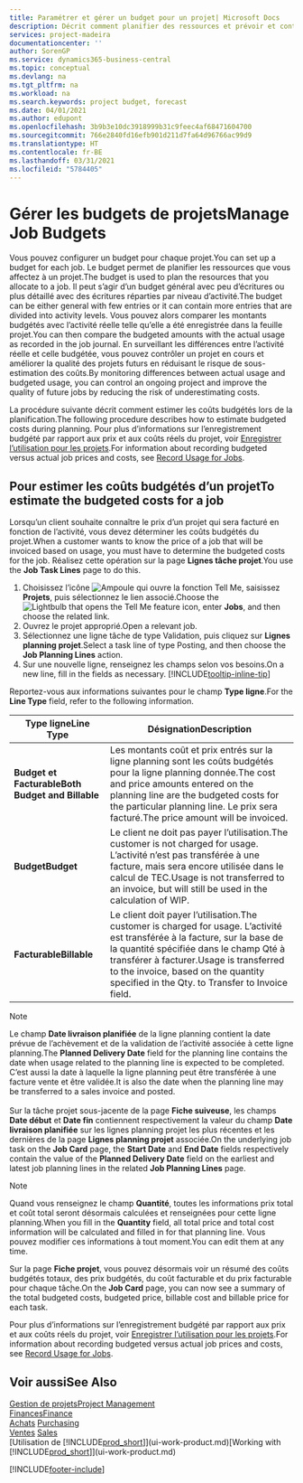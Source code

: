 ```yaml
---
title: Paramétrer et gérer un budget pour un projet| Microsoft Docs
description: Décrit comment planifier des ressources et prévoir et contrôler les coûts d’un projet en définissant un budget pour chaque projet.
services: project-madeira
documentationcenter: ''
author: SorenGP
ms.service: dynamics365-business-central
ms.topic: conceptual
ms.devlang: na
ms.tgt_pltfrm: na
ms.workload: na
ms.search.keywords: project budget, forecast
ms.date: 04/01/2021
ms.author: edupont
ms.openlocfilehash: 3b9b3e10dc3918999b31c9feec4af68471604700
ms.sourcegitcommit: 766e2840fd16efb901d211d7fa64d96766ac99d9
ms.translationtype: HT
ms.contentlocale: fr-BE
ms.lasthandoff: 03/31/2021
ms.locfileid: "5784405"
---
```

# <a name="manage-job-budgets"></a><span data-ttu-id="59e8a-103">Gérer les budgets de projets</span><span class="sxs-lookup"><span data-stu-id="59e8a-103">Manage Job Budgets</span></span>
<span data-ttu-id="59e8a-104">Vous pouvez configurer un budget pour chaque projet.</span><span class="sxs-lookup"><span data-stu-id="59e8a-104">You can set up a budget for each job.</span></span> <span data-ttu-id="59e8a-105">Le budget permet de planifier les ressources que vous affectez à un projet.</span><span class="sxs-lookup"><span data-stu-id="59e8a-105">The budget is used to plan the resources that you allocate to a job.</span></span> <span data-ttu-id="59e8a-106">Il peut s’agir d’un budget général avec peu d’écritures ou plus détaillé avec des écritures réparties par niveau d’activité.</span><span class="sxs-lookup"><span data-stu-id="59e8a-106">The budget can be either general with few entries or it can contain more entries that are divided into activity levels.</span></span> <span data-ttu-id="59e8a-107">Vous pouvez alors comparer les montants budgétés avec l’activité réelle telle qu’elle a été enregistrée dans la feuille projet.</span><span class="sxs-lookup"><span data-stu-id="59e8a-107">You can then compare the budgeted amounts with the actual usage as recorded in the job journal.</span></span> <span data-ttu-id="59e8a-108">En surveillant les différences entre l’activité réelle et celle budgétée, vous pouvez contrôler un projet en cours et améliorer la qualité des projets futurs en réduisant le risque de sous-estimation des coûts.</span><span class="sxs-lookup"><span data-stu-id="59e8a-108">By monitoring differences between actual usage and budgeted usage, you can control an ongoing project and improve the quality of future jobs by reducing the risk of underestimating costs.</span></span>

<span data-ttu-id="59e8a-109">La procédure suivante décrit comment estimer les coûts budgétés lors de la planification.</span><span class="sxs-lookup"><span data-stu-id="59e8a-109">The following procedure describes how to estimate budgeted costs during planning.</span></span> <span data-ttu-id="59e8a-110">Pour plus d’informations sur l’enregistrement budgété par rapport aux prix et aux coûts réels du projet, voir [Enregistrer l’utilisation pour les projets](projects-how-record-job-usage.md).</span><span class="sxs-lookup"><span data-stu-id="59e8a-110">For information about recording budgeted versus actual job prices and costs, see [Record Usage for Jobs](projects-how-record-job-usage.md).</span></span>  

## <a name="to-estimate-the-budgeted-costs-for-a-job"></a><a name="JobBudgetCosts"></a> <span data-ttu-id="59e8a-111">Pour estimer les coûts budgétés d’un projet</span><span class="sxs-lookup"><span data-stu-id="59e8a-111">To estimate the budgeted costs for a job</span></span>
<span data-ttu-id="59e8a-112">Lorsqu’un client souhaite connaître le prix d’un projet qui sera facturé en fonction de l’activité, vous devez déterminer les coûts budgétés du projet.</span><span class="sxs-lookup"><span data-stu-id="59e8a-112">When a customer wants to know the price of a job that will be invoiced based on usage, you must have to determine the budgeted costs for the job.</span></span> <span data-ttu-id="59e8a-113">Réalisez cette opération sur la page **Lignes tâche projet**.</span><span class="sxs-lookup"><span data-stu-id="59e8a-113">You use the **Job Task Lines** page to do this.</span></span>

1. <span data-ttu-id="59e8a-114">Choisissez l’icône ![Ampoule qui ouvre la fonction Tell Me](media/ui-search/search_small.png "Dites-moi ce que vous voulez faire"), saisissez **Projets**, puis sélectionnez le lien associé.</span><span class="sxs-lookup"><span data-stu-id="59e8a-114">Choose the ![Lightbulb that opens the Tell Me feature](media/ui-search/search_small.png "Tell me what you want to do") icon, enter **Jobs**, and then choose the related link.</span></span>  
2. <span data-ttu-id="59e8a-115">Ouvrez le projet approprié.</span><span class="sxs-lookup"><span data-stu-id="59e8a-115">Open a relevant job.</span></span>
3. <span data-ttu-id="59e8a-116">Sélectionnez une ligne tâche de type Validation, puis cliquez sur **Lignes planning projet**.</span><span class="sxs-lookup"><span data-stu-id="59e8a-116">Select a task line of type Posting, and then choose the **Job Planning Lines** action.</span></span>
4. <span data-ttu-id="59e8a-117">Sur une nouvelle ligne, renseignez les champs selon vos besoins.</span><span class="sxs-lookup"><span data-stu-id="59e8a-117">On a new line, fill in the fields as necessary.</span></span> [!INCLUDE[tooltip-inline-tip](includes/tooltip-inline-tip_md.md)]   

<span data-ttu-id="59e8a-118">Reportez-vous aux informations suivantes pour le champ **Type ligne**.</span><span class="sxs-lookup"><span data-stu-id="59e8a-118">For the **Line Type** field, refer to the following information.</span></span>  

| <span data-ttu-id="59e8a-119">Type ligne</span><span class="sxs-lookup"><span data-stu-id="59e8a-119">Line Type</span></span> | <span data-ttu-id="59e8a-120">Désignation</span><span class="sxs-lookup"><span data-stu-id="59e8a-120">Description</span></span> |
| --- | --- |
| <span data-ttu-id="59e8a-121">**Budget et Facturable**</span><span class="sxs-lookup"><span data-stu-id="59e8a-121">**Both Budget and Billable**</span></span> |<span data-ttu-id="59e8a-122">Les montants coût et prix entrés sur la ligne planning sont les coûts budgétés pour la ligne planning donnée.</span><span class="sxs-lookup"><span data-stu-id="59e8a-122">The cost and price amounts entered on the planning line are the budgeted costs for the particular planning line.</span></span> <span data-ttu-id="59e8a-123">Le prix sera facturé.</span><span class="sxs-lookup"><span data-stu-id="59e8a-123">The price amount will be invoiced.</span></span> |
| <span data-ttu-id="59e8a-124">**Budget**</span><span class="sxs-lookup"><span data-stu-id="59e8a-124">**Budget**</span></span> |<span data-ttu-id="59e8a-125">Le client ne doit pas payer l’utilisation.</span><span class="sxs-lookup"><span data-stu-id="59e8a-125">The customer is not charged for usage.</span></span> <span data-ttu-id="59e8a-126">L’activité n’est pas transférée à une facture, mais sera encore utilisée dans le calcul de TEC.</span><span class="sxs-lookup"><span data-stu-id="59e8a-126">Usage is not transferred to an invoice, but will still be used in the calculation of WIP.</span></span> |
| <span data-ttu-id="59e8a-127">**Facturable**</span><span class="sxs-lookup"><span data-stu-id="59e8a-127">**Billable**</span></span> |<span data-ttu-id="59e8a-128">Le client doit payer l’utilisation.</span><span class="sxs-lookup"><span data-stu-id="59e8a-128">The customer is charged for usage.</span></span> <span data-ttu-id="59e8a-129">L’activité est transférée à la facture, sur la base de la quantité spécifiée dans le champ Qté à transférer à facturer.</span><span class="sxs-lookup"><span data-stu-id="59e8a-129">Usage is transferred to the invoice, based on the quantity specified in the Qty. to Transfer to Invoice field.</span></span> |

> [!NOTE]  
> <span data-ttu-id="59e8a-130">Le champ **Date livraison planifiée** de la ligne planning contient la date prévue de l’achèvement et de la validation de l’activité associée à cette ligne planning.</span><span class="sxs-lookup"><span data-stu-id="59e8a-130">The **Planned Delivery Date** field for the planning line contains the date when usage related to the planning line is expected to be completed.</span></span> <span data-ttu-id="59e8a-131">C’est aussi la date à laquelle la ligne planning peut être transférée à une facture vente et être validée.</span><span class="sxs-lookup"><span data-stu-id="59e8a-131">It is also the date when the planning line may be transferred to a sales invoice and posted.</span></span> <br /><br /> <span data-ttu-id="59e8a-132">Sur la tâche projet sous-jacente de la page **Fiche suiveuse**, les champs **Date début** et **Date fin** contiennent respectivement la valeur du champ **Date livraison planifiée** sur les lignes planning projet les plus récentes et les dernières de la page **Lignes planning projet** associée.</span><span class="sxs-lookup"><span data-stu-id="59e8a-132">On the underlying job task on the **Job Card** page, the **Start Date** and **End Date** fields respectively contain the value of the **Planned Delivery Date** field on the earliest and latest job planning lines in the related **Job Planning Lines** page.</span></span>

> [!NOTE]  
>   <span data-ttu-id="59e8a-133">Quand vous renseignez le champ **Quantité**, toutes les informations prix total et coût total seront désormais calculées et renseignées pour cette ligne planning.</span><span class="sxs-lookup"><span data-stu-id="59e8a-133">When you fill in the **Quantity** field, all total price and total cost information will be calculated and filled in for that planning line.</span></span> <span data-ttu-id="59e8a-134">Vous pouvez modifier ces informations à tout moment.</span><span class="sxs-lookup"><span data-stu-id="59e8a-134">You can edit them at any time.</span></span>

<span data-ttu-id="59e8a-135">Sur la page **Fiche projet**, vous pouvez désormais voir un résumé des coûts budgétés totaux, des prix budgétés, du coût facturable et du prix facturable pour chaque tâche.</span><span class="sxs-lookup"><span data-stu-id="59e8a-135">On the **Job Card** page, you can now see a summary of the total budgeted costs, budgeted price, billable cost and billable price for each task.</span></span>

<span data-ttu-id="59e8a-136">Pour plus d’informations sur l’enregistrement budgété par rapport aux prix et aux coûts réels du projet, voir [Enregistrer l’utilisation pour les projets](projects-how-record-job-usage.md).</span><span class="sxs-lookup"><span data-stu-id="59e8a-136">For information about recording budgeted versus actual job prices and costs, see [Record Usage for Jobs](projects-how-record-job-usage.md).</span></span>

## <a name="see-also"></a><span data-ttu-id="59e8a-137">Voir aussi</span><span class="sxs-lookup"><span data-stu-id="59e8a-137">See Also</span></span>
[<span data-ttu-id="59e8a-138">Gestion de projets</span><span class="sxs-lookup"><span data-stu-id="59e8a-138">Project Management</span></span>](projects-manage-projects.md)  
[<span data-ttu-id="59e8a-139">Finances</span><span class="sxs-lookup"><span data-stu-id="59e8a-139">Finance</span></span>](finance.md)  
<span data-ttu-id="59e8a-140">[Achats](purchasing-manage-purchasing.md)       </span><span class="sxs-lookup"><span data-stu-id="59e8a-140">[Purchasing](purchasing-manage-purchasing.md)       </span></span>  
<span data-ttu-id="59e8a-141">[Ventes](sales-manage-sales.md)    </span><span class="sxs-lookup"><span data-stu-id="59e8a-141">[Sales](sales-manage-sales.md)    </span></span>  
<span data-ttu-id="59e8a-142">[Utilisation de [!INCLUDE[prod_short](includes/prod_short.md)]](ui-work-product.md)</span><span class="sxs-lookup"><span data-stu-id="59e8a-142">[Working with [!INCLUDE[prod_short](includes/prod_short.md)]](ui-work-product.md)</span></span>  


[!INCLUDE[footer-include](includes/footer-banner.md)]